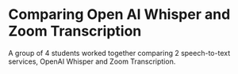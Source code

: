 # Comparing Open AI Whisper and Zoom Transcription 
A group of 4 students worked together comparing 2 speech-to-text services, OpenAI Whisper and Zoom Transcription. 
